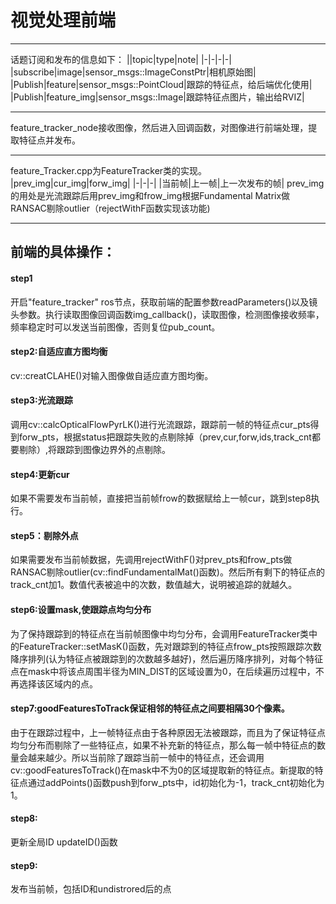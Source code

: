 # 视觉处理前端
----
话题订阅和发布的信息如下：
||topic|type|note|
|-|-|-|-|
|subscribe|image|sensor_msgs::ImageConstPtr|相机原始图|
|Publish|feature|sensor_msgs::PointCloud|跟踪的特征点，给后端优化使用|
|Publish|feature_img|sensor_msgs::Image|跟踪特征点图片，输出给RVIZ|

----
feature_tracker_node接收图像，然后进入回调函数，对图像进行前端处理，提取特征点并发布。

----
feature_Tracker.cpp为FeatureTracker类的实现。  
|prev_img|cur_img|forw_img|
|-|-|-|
|当前帧|上一帧|上一次发布的帧|
prev_img的用处是光流跟踪后用prev_img和frow_img根据Fundamental Matrix做RANSAC剔除outlier（rejectWithF函数实现该功能)

----
## 前端的具体操作：
 
#### step1
开启"feature_tracker" ros节点，获取前端的配置参数readParameters()以及镜头参数。执行读取图像回调函数img_callback()，读取图像，检测图像接收频率，频率稳定时可以发送当前图像，否则复位pub_count。
#### step2:自适应直方图均衡
cv::creatCLAHE()对输入图像做自适应直方图均衡。
#### step3:光流跟踪
调用cv::calcOpticalFlowPyrLK()进行光流跟踪，跟踪前一帧的特征点cur_pts得到forw_pts，根据status把跟踪失败的点剔除掉（prev,cur,forw,ids,track_cnt都要剔除）,将跟踪到图像边界外的点剔除。
#### step4:更新cur
如果不需要发布当前帧，直接把当前帧frow的数据赋给上一帧cur，跳到step8执行。
#### step5：剔除外点
如果需要发布当前帧数据，先调用rejectWithF()对prev_pts和frow_pts做RANSAC剔除outlier(cv::findFundamentalMat()函数)。然后所有剩下的特征点的track_cnt加1。数值代表被追中的次数，数值越大，说明被追踪的就越久。
#### step6:设置mask,使跟踪点均匀分布
为了保持跟踪到的特征点在当前帧图像中均匀分布，会调用FeatureTracker类中的FeatureTracker::setMasK()函数，先对跟踪到的特征点frow_pts按照跟踪次数降序排列(认为特征点被跟踪到的次数越多越好)，然后遍历降序排列，对每个特征点在mask中将该点周围半径为MIN_DIST的区域设置为0，在后续遍历过程中，不再选择该区域内的点。   
#### step7:goodFeaturesToTrack保证相邻的特征点之间要相隔30个像素。
由于在跟踪过程中，上一帧特征点由于各种原因无法被跟踪，而且为了保证特征点均匀分布而剔除了一些特征点，如果不补充新的特征点，那么每一帧中特征点的数量会越来越少。所以当前除了跟踪当前一帧中的特征点，还会调用cv::goodFeaturesToTrack()在mask中不为0的区域提取新的特征点。新提取的特征点通过addPoints()函数push到forw_pts中，id初始化为-1，track_cnt初始化为1。
#### step8:
更新全局ID  updateID()函数
#### step9:
发布当前帧，包括ID和undistrored后的点